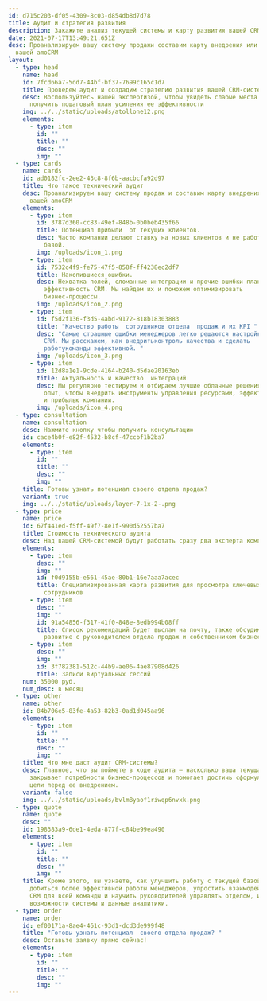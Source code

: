 ```yaml
---
id: d715c203-df05-4309-8c03-d854db8d7d78
title: Аудит и стратегия развития
description: Закажите анализ текущей системы и карту развития вашей CRM
date: 2021-07-17T13:49:21.651Z
desc: Проанализируем вашу систему продажи составим карту внедрения или развития
  вашей amoCRM
layout:
  - type: head
    name: head
    id: 7fcd66a7-5dd7-44bf-bf37-7699c165c1d7
    title: Проведем аудит и создадим стратегию развития вашей CRM-системы.
    desc: Воспользуйтесь нашей экспертизой, чтобы увидеть слабые места текущей CRM и
      получить пошаговый план усиления ее эффективности
    img: ../../static/uploads/atollone12.png
    elements:
      - type: item
        id: ""
        title: ""
        desc: ""
        img: ""
  - type: cards
    name: cards
    id: ad0182fc-2ee2-43c8-8f6b-aacbcfa92d97
    title: Что такое технический аудит
    desc: Проанализируем вашу систему продаж и составим карту внедрения или развития
      вашей amoCRM
    elements:
      - type: item
        id: 3787d360-cc83-49ef-848b-0b0beb435f66
        title: Потенциал прибыли  от текущих клиентов.
        desc: Часто компании делают ставку на новых клиентов и не работают с текущей
          базой.
        img: /uploads/icon_1.png
      - type: item
        id: 7532c4f9-fe75-47f5-858f-ff4238ec2df7
        title: Накопившиеся ошибки.
        desc: Нехватка полей, сломанные интеграции и прочие ошибки планомерно снижают
          эффективность CRM. Мы найдем их и поможем оптимизировать
          бизнес-процессы.
        img: /uploads/icon_2.png
      - type: item
        id: f5d2f136-f3d5-4abd-9172-818b18303883
        title: "Качество работы  сотрудников отдела  продаж и их KPI "
        desc: "Самые страшные ошибки менеджеров легко решаются настройкой процессов в
          CRM. Мы расскажем, как внедритьконтроль качества и сделать
          работукоманды эффективной. "
        img: /uploads/icon_3.png
      - type: item
        id: 12d8a1e1-9cde-4164-b240-d5dae20163eb
        title: Актуальность и качество  интеграций
        desc: Мы регулярно тестируем и отбираем лучшие облачные решения. Используйте наш
          опыт, чтобы внедрить инструменты управления ресурсами, эффективностью
          и прибылью компании.
        img: /uploads/icon_4.png
  - type: consultation
    name: consultation
    desc: Нажмите кнопку чтобы получить консультацию
    id: cace4b0f-e82f-4532-b8cf-47ccbf1b2ba7
    elements:
      - type: item
        id: ""
        title: ""
        desc: ""
        img: ""
    title: Готовы узнать потенциал своего отдела продаж?
    variant: true
    img: ../../static/uploads/layer-7-1x-2-.png
  - type: price
    name: price
    id: 67f441ed-f5ff-49f7-8e1f-990d52557ba7
    title: Стоимость технического аудита
    desc: Над вашей CRM-системой будут работать сразу два эксперта компании Atoll.
    elements:
      - type: item
        desc: ""
        img: ""
        id: f0d9155b-e561-45ae-80b1-16e7aaa7acec
        title: Специализированная карта развития для просмотра ключевых показателей
          сотрудников
      - type: item
        desc: ""
        img: ""
        id: 91a54856-f317-41f0-848e-8edb994b08ff
        title: Список рекомендаций будет выслан на почту, также обсудим дальнейшее
          развитие с руководителем отдела продаж и собственником бизнеса
      - type: item
        desc: ""
        img: ""
        id: 3f782381-512c-44b9-ae06-4ae87908d426
        title: Записи виртуальных сессий
    num: 35000 руб.
    num_desc: в месяц
  - type: other
    name: other
    id: 84b706e5-83fe-4a53-82b3-0ad1d045aa96
    elements:
      - type: item
        id: ""
        title: ""
        desc: ""
        img: ""
    title: Что мне даст аудит CRM-системы?
    desc: Главное, что вы поймете в ходе аудита — насколько ваша текущая CRM-система
      закрывает потребности бизнес-процессов и помогает достичь сформулированной
      цели перед ее внедрением.
    variant: false
    img: ../../static/uploads/bvlm8yaof1riwqp6nvxk.png
  - type: quote
    name: quote
    desc: ""
    id: 198383a9-6de1-4eda-877f-c84be99ea490
    elements:
      - type: item
        id: ""
        title: ""
        desc: ""
        img: ""
    title: Кроме этого, вы узнаете, как улучшить работу с текущей базой клиентов,
      добиться более эффективной работы менеджеров, упростить взаимодействие с
      CRM для всей команды и научить руководителей управлять отделом, используя
      возможности системы и данные аналитики.
  - type: order
    name: order
    id: ef00171a-8ae4-461c-93d1-dcd3de999f48
    title: "Готовы узнать потенциал  своего отдела продаж? "
    desc: Оставьте заявку прямо сейчас!
    elements:
      - type: item
        id: ""
        title: ""
        desc: ""
        img: ""
---
```

